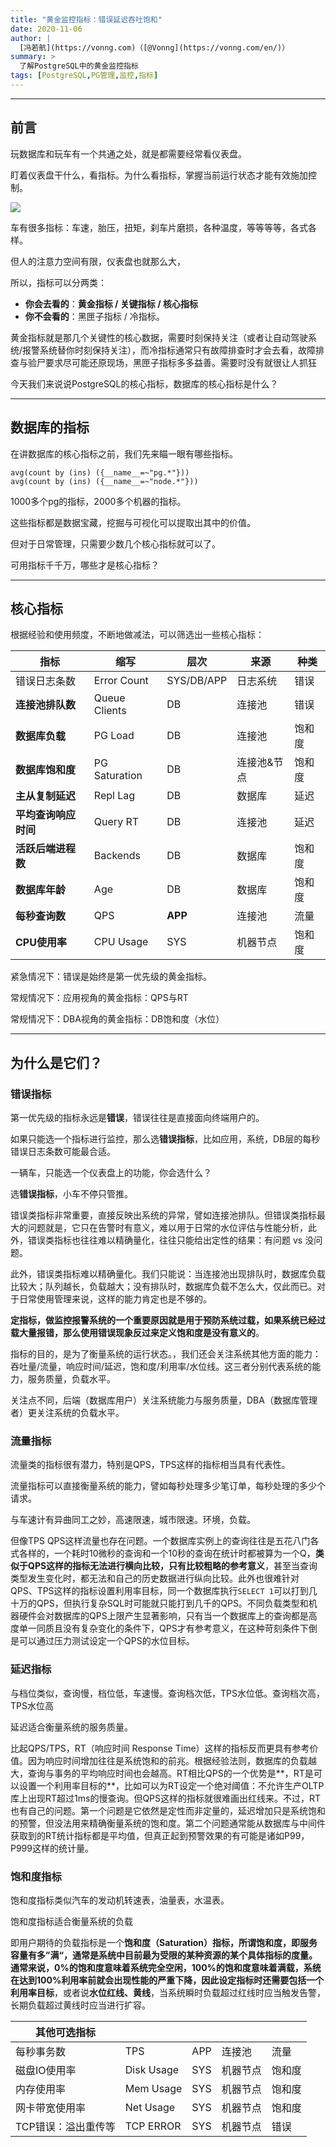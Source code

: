 ```yaml
---
title: "黄金监控指标：错误延迟吞吐饱和"
date: 2020-11-06
author: |
  [冯若航](https://vonng.com)（[@Vonng](https://vonng.com/en/)）
summary: >
  了解PostgreSQL中的黄金监控指标
tags: [PostgreSQL,PG管理,监控,指标]
---
```



----------------

## 前言

玩数据库和玩车有一个共通之处，就是都需要经常看仪表盘。

盯着仪表盘干什么，看指标。为什么看指标，掌握当前运行状态才能有效施加控制。

![](/img/blog/golden-metrics-car.jpeg)

车有很多指标：车速，胎压，扭矩，刹车片磨损，各种温度，等等等等，各式各样。

但人的注意力空间有限，仪表盘也就那么大，

所以，指标可以分两类：

* **你会去看的**：**黄金指标 / 关键指标 / 核心指标**
* **你不会看的**：黑匣子指标 / 冷指标。

黄金指标就是那几个关键性的核心数据，需要时刻保持关注（或者让自动驾驶系统/报警系统替你时刻保持关注），而冷指标通常只有故障排查时才会去看，故障排查与验尸要求尽可能还原现场，黑匣子指标多多益善。需要时没有就很让人抓狂

今天我们来说说PostgreSQL的核心指标，数据库的核心指标是什么？


----------------

## 数据库的指标

在讲数据库的核心指标之前，我们先来瞄一眼有哪些指标。

```
avg(count by (ins) ({__name__=~"pg.*"}))
avg(count by (ins) ({__name__=~"node.*"}))
```

1000多个pg的指标，2000多个机器的指标。

这些指标都是数据宝藏，挖掘与可视化可以提取出其中的价值。

但对于日常管理，只需要少数几个核心指标就可以了。

可用指标千千万，哪些才是核心指标？



----------------

## 核心指标

根据经验和使用频度，不断地做减法，可以筛选出一些核心指标：

| 指标           | 缩写            | 层次         | 来源     | 种类  |
|--------------|---------------|------------|--------|-----|
| 错误日志条数       | Error Count   | SYS/DB/APP | 日志系统   | 错误  |
| **连接池排队数**   | Queue Clients | DB         | 连接池    | 错误  |
| **数据库负载**    | PG Load       | DB         | 连接池    | 饱和度 |
| **数据库饱和度**   | PG Saturation | DB         | 连接池&节点 | 饱和度 |
| **主从复制延迟**   | Repl Lag      | DB         | 数据库    | 延迟  |
| **平均查询响应时间** | Query RT      | DB         | 连接池    | 延迟  |
| **活跃后端进程数**  | Backends      | DB         | 数据库    | 饱和度 |
| **数据库年龄**    | Age           | DB         | 数据库    | 饱和度 |
| **每秒查询数**    | QPS           | **APP**    | 连接池    | 流量  |
| **CPU使用率**   | CPU Usage     | SYS        | 机器节点   | 饱和度 |

紧急情况下：错误是始终是第一优先级的黄金指标。

常规情况下：应用视角的黄金指标：QPS与RT

常规情况下：DBA视角的黄金指标：DB饱和度（水位）



----------------

## 为什么是它们？

### **错误指标**

第一优先级的指标永远是**错误**，错误往往是直接面向终端用户的。

如果只能选一个指标进行监控，那么选**错误指标**，比如应用，系统，DB层的每秒错误日志条数可能最合适。

一辆车，只能选一个仪表盘上的功能，你会选什么？

选**错误指标**，小车不停只管推。


错误类指标非常重要，直接反映出系统的异常，譬如连接池排队。但错误类指标最大的问题就是，它只在告警时有意义，难以用于日常的水位评估与性能分析，此外，错误类指标也往往难以精确量化，往往只能给出定性的结果：有问题 vs 没问题。

此外，错误类指标难以精确量化。我们只能说：当连接池出现排队时，数据库负载比较大；队列越长，负载越大；没有排队时，数据库负载不怎么大，仅此而已。对于日常使用管理来说，这样的能力肯定也是不够的。

**定指标，做监控报警系统的一个重要原因就是用于预防系统过载，如果系统已经过载大量报错，那么使用错误现象反过来定义饱和度是没有意义的**。

指标的目的，是为了衡量系统的运行状态。，我们还会关注系统其他方面的能力：吞吐量/流量，响应时间/延迟，饱和度/利用率/水位线。这三者分别代表系统的能力，服务质量，负载水平。

关注点不同，后端（数据库用户）关注系统能力与服务质量，DBA（数据库管理者）更关注系统的负载水平。



### **流量指标**

流量类的指标很有潜力，特别是QPS，TPS这样的指标相当具有代表性。

流量指标可以直接衡量系统的能力，譬如每秒处理多少笔订单，每秒处理的多少个请求。

 与车速计有异曲同工之妙，高速限速，城市限速。环境，负载。

但像TPS QPS这样流量也存在问题。一个数据库实例上的查询往往是五花八门各式各样的，一个耗时10微秒的查询和一个10秒的查询在统计时都被算为一个Q，**类似于QPS这样的指标无法进行横向比较，只有比较粗略的参考意义**，甚至当查询类型发生变化时，都无法和自己的历史数据进行纵向比较。此外也很难针对QPS、TPS这样的指标设置利用率目标，同一个数据库执行`SELECT 1`可以打到几十万的QPS，但执行复杂SQL时可能就只能打到几千的QPS。不同负载类型和机器硬件会对数据库的QPS上限产生显著影响，只有当一个数据库上的查询都是高度单一同质且没有复杂变化的条件下，QPS才有参考意义，在这种苛刻条件下倒是可以通过压力测试设定一个QPS的水位目标。



### **延迟指标**

与档位类似，查询慢，档位低，车速慢。查询档次低，TPS水位低。查询档次高，TPS水位高

延迟适合衡量系统的服务质量。

比起QPS/TPS，RT（响应时间 Response Time）这样的指标反而更具有参考价值。因为响应时间增加往往是系统饱和的前兆。根据经验法则，数据库的负载越大，查询与事务的平均响应时间也会越高。RT相比QPS的一个优势是**，RT是可以设置一个利用率目标的**，比如可以为RT设定一个绝对阈值：不允许生产OLTP库上出现RT超过1ms的慢查询。但QPS这样的指标就很难画出红线来。不过，RT也有自己的问题。第一个问题是它依然是定性而非定量的，延迟增加只是系统饱和的预警，但没法用来精确衡量系统的饱和度。第二个问题通常能从数据库与中间件获取到的RT统计指标都是平均值，但真正起到预警效果的有可能是诸如P99，P999这样的统计量。



### **饱和度指标**

饱和度指标类似汽车的发动机转速表，油量表，水温表。

饱和度指标适合衡量系统的负载

即用户期待的负载指标是一个**饱和度（Saturation）**指标，所谓饱和度，即服务容量有多”满“，通常是系统中目前最为受限的某种资源的某个具体指标的度量。通常来说，0%的饱和度意味着系统完全空闲，100%的饱和度意味着满载，系统在达到100%利用率前就会出现性能的严重下降，因此设定指标时还需要包括一个**利用率目标**，或者说**水位红线、黄线**，当系统瞬时负载超过红线时应当触发告警，长期负载超过黄线时应当进行扩容。

| **其他可选指标**  |            |     |      |     |
|-------------|------------|-----|------|-----|
| 每秒事务数       | TPS        | APP | 连接池  | 流量  |
| 磁盘IO使用率     | Disk Usage | SYS | 机器节点 | 饱和度 |
| 内存使用率       | Mem Usage  | SYS | 机器节点 | 饱和度 |
| 网卡带宽使用率     | Net Usage  | SYS | 机器节点 | 饱和度 |
| TCP错误：溢出重传等 | TCP ERROR  | SYS | 机器节点 | 错误  |


